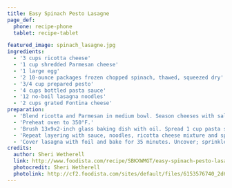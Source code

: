 ```yaml
---
title: Easy Spinach Pesto Lasagne
page_def:
  phone: recipe-phone
  tablet: recipe-tablet

featured_image: spinach_lasagne.jpg
ingredients:
  - '3 cups ricotta cheese'
  - '1 cup shredded Parmesan cheese'
  - '1 large egg'
  - '2 10-ounce packages frozen chopped spinach, thawed, squeezed dry'
  - '3/4 cup prepared pesto'
  - '4 cups bottled pasta sauce'
  - '12 no-boil lasagna noodles'
  - '2 cups grated Fontina cheese'
preparation:
  - 'Blend ricotta and Parmesan in medium bowl. Season cheeses with salt and pepper; stir in egg. Blend spinach and pesto in another medium bowl.'
  - 'Preheat oven to 350°F.'
  - 'Brush 13x9x2-inch glass baking dish with oil. Spread 1 cup pasta sauce in prepared dish. Arrange 3 noodles side by side atop sauce. Spread 1 1/4 cups ricotta cheese mixture over in thin layer. Drop 1/3 of spinach mixture over by spoonfuls.'
  - 'Repeat layering with sauce, noodles, ricotta cheese mixture and spinach mixture 2 more times. Top with remaining 3 noodles and 1 cup sauce.'
  - 'Cover lasagna with foil and bake for 35 minutes. Uncover; sprinkle with Fontina cheese and continue to bake lasagna until heated through, sauce bubbles and cheese on top is melted, about 15 minutes longer. Let stand 10 minutes before serving.'
credits:
  author: Sheri Wetherell
  link: http://www.foodista.com/recipe/SBKXWMGT/easy-spinach-pesto-lasagne
  photocredit: Sheri Wetherell
  photolink: http://cf2.foodista.com/sites/default/files/6153576740_2d6f0d5509_z.jpg
---
```

